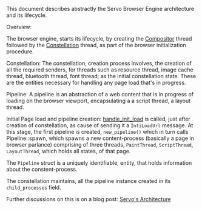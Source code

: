 
This document describes abstractly the Servo Browser Engine architecture and its lifecycle.

Overview:

The browser engine, starts its lifecycle, by creating the [Compositor](https://github.com/servo/servo/blob/master/components/servo/lib.rs#L114) thread followed by the [Constellation](https://github.com/servo/servo/blob/master/components/servo/lib.rs#L154) thread, as part of the browser initialization procedure.

Constellation:
The constellation, creation process involves, the creation of all the required senders, for threads such as resource thread,
image cache thread, bluetooth thread, font thread; as the initial constellation state. These are the entities necessary for handling any page load that's in progress.

Pipeline: A pipeline is an abstraction of a web content that is in progress of loading on the browser viewport, encapsulating a a script thread, a layout thread.

Initial Page load and pipeline creation: 
[handle_init_load](https://github.com/servo/servo/blob/master/components/constellation/constellation.rs#L917) is called, just after creation of constellation, as cause of sending it a `IntiLoadUrl` message. At this stage, the first pipeline is created, `new_pipeline()` which in turn calls Pipeline::spawn, which spawns a new content-process (basically a page in browser parlance) comprising of three threads, `PaintThread`, `ScriptThread`, `LayoutThread`, which holds all states, of that page.

The `Pipeline` struct is a uniquely identifiable, entity, that holds information about the constent-process.

The constellation maintains, all the pipeline instance created in its `child_processes` field.

Further discussions on this is on a blog post: [Servo's Architecture](http://creativcoder.xyz/post/post-community-bonding-gsoc-servo/)
